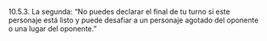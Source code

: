 10.5.3. La segunda: “No puedes declarar el final de tu turno si este personaje está listo y puede desafiar a un personaje agotado del oponente o una lugar del oponente.”  